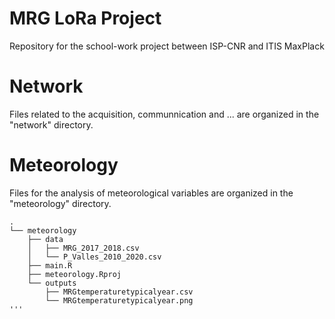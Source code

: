 # MRG LoRa Project
Repository for the school-work project between ISP-CNR and ITIS MaxPlack 

# Network
Files related to the acquisition, communnication and ... are organized in the "network" directory. 

# Meteorology
Files for the analysis of meteorological variables are organized in the "meteorology" directory.
```
.
└── meteorology
    ├── data
    │   ├── MRG_2017_2018.csv
    │   └── P_Valles_2010_2020.csv
    ├── main.R
    ├── meteorology.Rproj
    └── outputs
        ├── MRGtemperaturetypicalyear.csv
        └── MRGtemperaturetypicalyear.png
'''
